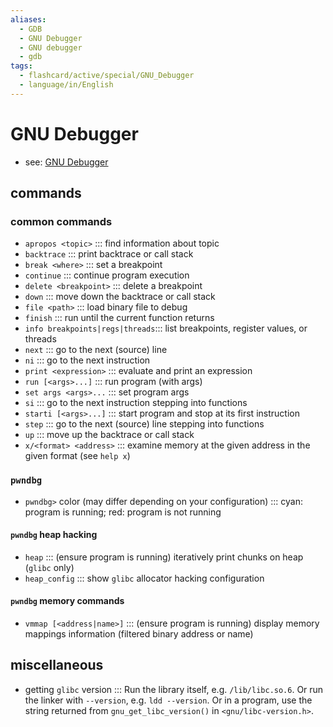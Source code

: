 ```yaml
---
aliases:
  - GDB
  - GNU Debugger
  - GNU debugger
  - gdb
tags:
  - flashcard/active/special/GNU_Debugger
  - language/in/English
---
```


# GNU Debugger

- see: [GNU Debugger](../general/GNU%20Debugger.md)

## commands

### common commands

- `apropos <topic>` ::: find information about topic
- `backtrace` ::: print backtrace or call stack
- `break <where>` ::: set a breakpoint
- `continue` ::: continue program execution
- `delete <breakpoint>` ::: delete a breakpoint
- `down` ::: move down the backtrace or call stack
- `file <path>` ::: load binary file to debug
- `finish` ::: run until the current function returns
- `info breakpoints|regs|threads`::: list breakpoints, register values, or threads
- `next` ::: go to the next (source) line
- `ni` ::: go to the next instruction
- `print <expression>` ::: evaluate and print an expression
- `run [<args>...]` ::: run program (with args)
- `set args <args>...` ::: set program args
- `si` ::: go to the next instruction stepping into functions
- `starti [<args>...]` ::: start program and stop at its first instruction
- `step` ::: go to the next (source) line stepping into functions
- `up` ::: move up the backtrace or call stack
- `x/<format> <address>` ::: examine memory at the given address in the given format (see `help x`)

### `pwndbg`

- `pwndbg>` color (may differ depending on your configuration) ::: cyan: program is running; red: program is not running

#### `pwndbg` heap hacking

- `heap` ::: (ensure program is running) iteratively print chunks on heap (`glibc` only)
- `heap_config` ::: show `glibc` allocator hacking configuration

#### `pwndbg` memory commands

- `vmmap [<address|name>]` ::: (ensure program is running) display memory mappings information (filtered binary address or name)

## miscellaneous

- getting `glibc` version ::: Run the library itself, e.g. `/lib/libc.so.6`. Or run the linker with `--version`, e.g. `ldd --version`. Or in a program, use the string returned from `gnu_get_libc_version()` in `<gnu/libc-version.h>`.
